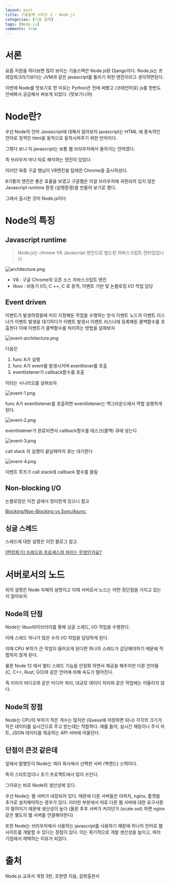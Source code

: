 ```yaml
---
layout: post
title: 기술할짝 시리즈 2 - Node.js
categories: [기술 할짝]
tags: [Node.js]
comments: true
---
```


# 서론

요즘 지원을 하다보면 많이 보이는 기술스택은
Node.js랑 Django이다.
Node.js는 프레임워크라기보다는 JVM과 같은 javascript를 돌리기 위한 엔진이라고 생각하면된다.

이번에 Node를 맛보기로 한 이유는 Python은 전에 써봤고 (코테언어로) js를 한번도 안써봐서 궁금해서 써보게 되었다. (맛보기니까)

# Node란?
우선 Node의 언어 Javascript에 대해서 알아보자
javascript는 HTML 에 종속적인 언어로 정적인 html을 동적으로 동작시켜주기 위한 언어이다.

그렇다 보니 이 javascript는 보통 웹 브라우저에서 돌아가는 언어였다.

즉 브라우저 마다 따로 해석하는 엔진이 있었다.

이러던 와중 구글 행님이 V8엔진을 탑제한 Chrome을 출시하셨다.

8기통의 엔진은 좋은 효율을 보였고 구글햄은 이걸 브라우저에 국한되어 있지 않은 Javascript runtime 환경 (실행환경)을 만들어 보기로 했다.

그래서 출시한 것이 Node.js이다

# Node의 특징
## Javascript runtime

>Node.js는 chrome V8 Javascript 엔진으로 빌드된 자바스크립트 런타임입니다

![architecture.png](../assets/img/post/2024-11-01/node/architecture.png)

- V8 : 구글 Chrome의 오픈 소스 자바스크립트 엔진
- libuv : 비동기 I/O, C ++, C 로 동작, 이벤트 기반 및 논블로킹 I/O 작업 담당

## Event driven
이벤트가 발생하였을때 미리 지정해둔 작업을 수행하는 방식
이벤트 노드의 이벤트 리스너가 이벤트 발생을 대기하다가 이벤트 발생시 이벤트 리스너에 등록해둔 콜백함수를 호출한다
이때 이벤트가 콜백함수를 처리하는 방법을 살펴보자

![event-architecture.png](../assets/img/post/2024-11-01/node/event-architecture.png)

다음은
1. func A가 실행
2. func A가 event를 발생시키며 eventlisner를 호출
3. eventlistener가 callback함수를 호출

이라는 시나리오를 살펴보자

![event-1.png](../assets/img/post/2024-11-01/node/event-1.png)

func A가 eventlistener를 호출하면 eventlistener는 백그라운드에서 역할 실행하게 된다.

![event-2.png](../assets/img/post/2024-11-01/node/event-2.png)

eventlistener가 완료되면서 callback함수를 테스크(콜백) 큐에 넣는다

![event-3.png](../assets/img/post/2024-11-01/node/event-3.png)

call stack 의 실행이 끝날때까지 큐는 대기한다

![event-4.png](../assets/img/post/2024-11-01/node/event-4.png)

이벤트 루프가 call stack에 callback 함수를 올림

## Non-blocking I/O

논블로킹은 이전 글에서 정리한게 있으니 참고

[Blocking/Non-Blocking vs Sync/Async](../block-sync)

## 싱글 스레드

스레드에 대한 설명은 이전 블로그 참고

[[면접복기] 쓰레드와 프로세스의 차이는 무엇인가요?](../thread-process)

# 서버로서의 노드

위의 설명은 Node 자체의 설명이고 이제 서버로서 노드는 어떤 장단점을 가지고 있는지 알아보자

## Node의 단점

Node는 libuv라이브러리를 통해 싱글 스레드, I/O 작업을 수행한다.

이때 스레드 하나가 많은 수의 I/O 작업을 담당하게 된다.

이때 CPU 부하가 큰 작업이 들어오게 된다면 하나의 스레드가 감당해야하기 때문에 적합하지 않게 된다.

물론 Node 12 에서 멀티 스레드 기능을 안정화 하면서 제공을 해주지만 다른 언어들 (C, C++, Rust, GO)와 같은 언어에 비해 속도가 떨어진다.

즉 이미지 비디오와 같은 미디어 처리, 대규모 데이터 처리와 같은 작업에는 어울리지 않다.

## Node의 장점

Node는 CPU의 부하가 적은 개수는 많지만 (Queue에 저장하면 되니) 각각의 크기가 작은 데이터를 실시간으로 주고 받는데는 적합하다. 예를 들어, 실시간 채팅이나 주식 차트, JSON 데이터를 제공하는 API 서버에 어울린다.

## 단점이 큰것 같은데

앞에서 말했듯이 Node는 여러 회사에서 선택한 서버 (백엔드) 스택이다.

특히 스타트업이나 초기 프로젝트에서 많이 쓰인다.

그이유는 바로 Node의 생산성에 있다.

우선 Node는 웹 서버가 내장되어 있다. 때문에 다른 서버들은 아파치, nginx, 톰캣을 추가로 설치해야하는 경우가 있다. 이러한 부분에서 따로 다른 웹 서버에 대한 요구사항이 떨어지기 때문에 생산성이 높다 (물론 추후 서버가 커지던가 (scale out) 하면 nginx같은 별도의 웹 서버를 연결해야한다)

또한 Node는 브라우저에서 사용하는 javascript를 사용하기 때문에 하나의 언어로 웹사이트를 개발할 수 있다는 장점이 있다. 이는 획기적으로 개발 생산성을 높이고, 여러 기업에서 채택하는 이유가 되었다.

# 출처
Node.js 교과서 개정 3판, 조현영 지음, 길벗출판사
